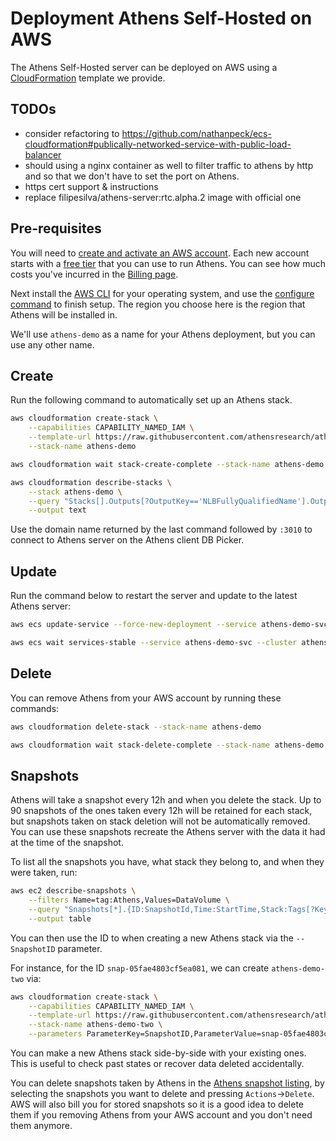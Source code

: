 # Deployment Athens Self-Hosted on AWS

The Athens Self-Hosted server can be deployed on AWS using a [CloudFormation](https://docs.aws.amazon.com/AWSCloudFormation/latest/UserGuide/Welcome.html) template we provide.

## TODOs

- consider refactoring to https://github.com/nathanpeck/ecs-cloudformation#publically-networked-service-with-public-load-balancer
- should using a nginx container as well to filter traffic to athens by http and so that we don't have to set the port on Athens.
- https cert support & instructions
- replace filipesilva/athens-server:rtc.alpha.2 image with official one

## Pre-requisites

You will need to [create and activate an AWS account](https://aws.amazon.com/premiumsupport/knowledge-center/create-and-activate-aws-account/).
Each new account starts with a [free tier](https://aws.amazon.com/premiumsupport/knowledge-center/what-is-free-tier/) that you can use to run Athens.
You can see how much costs you've incurred in the [Billing page](https://console.aws.amazon.com/billing/).

Next install the [AWS CLI](https://docs.aws.amazon.com/cli/latest/userguide/install-cliv2.html) for your operating system, and use the [configure command](https://docs.aws.amazon.com/cli/latest/userguide/cli-configure-quickstart.html#cli-configure-quickstart-config) to finish setup.
The region you choose here is the region that Athens will be installed in.

We'll use `athens-demo` as a name for your Athens deployment, but you can use any other name.


## Create

Run the following command to automatically set up an Athens stack.

```sh
aws cloudformation create-stack \
    --capabilities CAPABILITY_NAMED_IAM \
    --template-url https://raw.githubusercontent.com/athensresearch/athens/main/data/self-hosted.cloudformation.yml \
    --stack-name athens-demo
```
```sh
aws cloudformation wait stack-create-complete --stack-name athens-demo
```
```sh
aws cloudformation describe-stacks \
    --stack athens-demo \
    --query "Stacks[].Outputs[?OutputKey=='NLBFullyQualifiedName'].OutputValue" \
    --output text
```

Use the domain name returned by the last command followed by `:3010` to connect to Athens server on the Athens client DB Picker.


## Update

Run the command below to restart the server and update to the latest Athens server:

```sh
aws ecs update-service --force-new-deployment --service athens-demo-svc --cluster athens-demo-cluster
```
```sh
aws ecs wait services-stable --service athens-demo-svc --cluster athens-demo-cluster
```


## Delete

You can remove Athens from your AWS account by running these commands:

```sh
aws cloudformation delete-stack --stack-name athens-demo
```
```sh
aws cloudformation wait stack-delete-complete --stack-name athens-demo
```


## Snapshots

Athens will take a snapshot every 12h and when you delete the stack.
Up to 90 snapshots of the ones taken every 12h will be retained for each stack, but snapshots taken on stack deletion will not be automatically removed.
You can use these snapshots recreate the Athens server with the data it had at the time of the snapshot.

To list all the snapshots you have, what stack they belong to, and when they were taken, run:
```sh
aws ec2 describe-snapshots \
    --filters Name=tag:Athens,Values=DataVolume \
    --query "Snapshots[*].{ID:SnapshotId,Time:StartTime,Stack:Tags[?Key=='AthensStack']|[0].Value} | sort_by([], &Time)" \
    --output table
```

You can then use the ID to when creating a new Athens stack via the `--SnapshotID` parameter.

For instance, for the ID `snap-05fae4803cf5ea081`, we can create `athens-demo-two` via:
```sh
aws cloudformation create-stack \
    --capabilities CAPABILITY_NAMED_IAM \
    --template-url https://raw.githubusercontent.com/athensresearch/athens/main/data/self-hosted.cloudformation.yml \
    --stack-name athens-demo-two \
    --parameters ParameterKey=SnapshotID,ParameterValue=snap-05fae4803cf5ea081
```

You can make a new Athens stack side-by-side with your existing ones.
This is useful to check past states or recover data deleted accidentally.

You can delete snapshots taken by Athens in the [Athens snapshot listing](https://console.aws.amazon.com/ec2/home?#Snapshots:visibility=owned-by-me;tag:Athens=DataVolume;sort=snapshotId), by selecting the snapshots you want to delete and pressing `Actions`->`Delete`.
AWS will also bill you for stored snapshots so it is a good idea to delete them if you removing Athens from your AWS account and you don't need them anymore.

